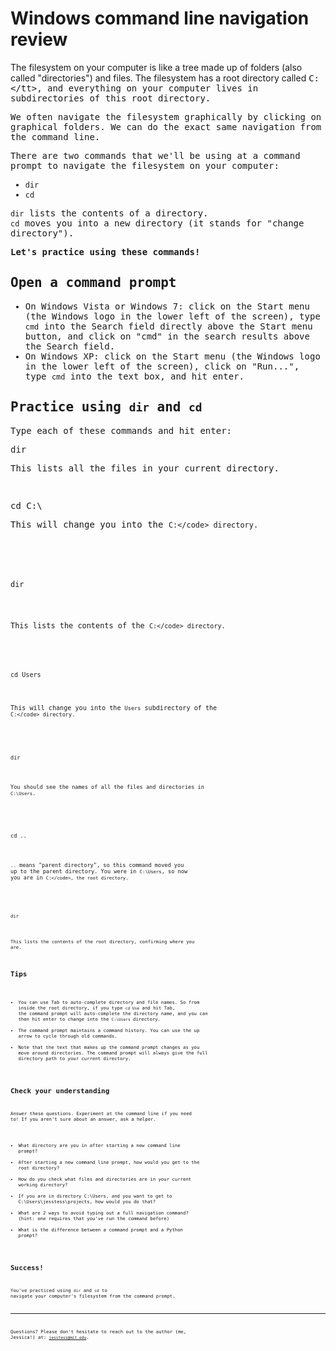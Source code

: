 # Windows command line navigation review

The filesystem on your computer is like a tree made up of folders (also called "directories") and files. The filesystem has a root directory called <tt>C:\</tt>, and everything on your computer lives in subdirectories of this root directory.

We often navigate the filesystem graphically by clicking on graphical folders. We can do the exact same navigation from the command line.

There are two commands that we'll be using at a command prompt to navigate the filesystem on your computer:
* <code>dir</code>
* <code>cd</code>

<code>dir</code> lists the contents of a directory.<br />
<code>cd</code> moves you into a new directory (it stands for "change directory").

<b>Let's practice using these commands!</b>

## Open a command prompt

* On Windows Vista or Windows 7: click on the Start menu (the Windows logo in the lower left of the screen), type <code>cmd</code> into the Search field directly above the Start menu button, and click on "cmd" in the search results above the Search field.
* On Windows XP: click on the Start menu (the Windows logo in the lower left of the screen), click on "Run...", type <code>cmd</code> into the text box, and hit enter.

## Practice using <code>dir</code> and <code>cd</code>

Type each of these commands and hit enter:

<pre>dir</pre>
This lists all the files in your current directory.

<br />

<pre>cd C:\</pre>
This will change you into the <code>C:\</code> directory.

<br />

<pre>dir</pre>
This lists the contents of the <code>C:\</code> directory.

<br />

<pre>cd Users</pre>
This will change you into the <code>Users</code> subdirectory of the <code>C:\</code> directory. 

<br />

<pre>dir</pre>
You should see the names of all the files and directories in <code>C:\Users</code>.

<br />

<pre>cd ..</pre>
<code>..</code> means "parent directory", so this command moved you up to the parent directory. You were in <code>C:\Users</code>, so now you are in <code>C:\</code>, the root directory.

<br />

<pre>dir</pre>
This lists the contents of the root directory, confirming where you are.

## Tips

* You can use Tab to auto-complete directory and file names. So from inside the root directory, if you type <code>cd Use</code> and hit Tab, the command prompt will auto-complete the directory name, and you can then hit enter to change into the <code>C:\Users</code> directory.
* The command prompt maintains a command history. You can use the up arrow to cycle through old commands.
* Note that the text that makes up the command prompt changes as you move around directories. The command prompt will always give the full directory path to your current directory.

## Check your understanding

Answer these questions. Experiment at the command line if you need to! If you aren't sure about an answer, ask a helper.

* What directory are you in after starting a new command line prompt?
* After starting a new command line prompt, how would you get to the root directory?
* How do you check what files and directories are in your current working directory?
* If you are in directory <tt>C:\Users</tt>, and you want to get to <tt>C:\Users\jesstess\projects</tt>, how would you do that?
* What are 2 ways to avoid typing out a full navigation command? (hint: one requires that you've run the command before)
* What is the difference between a command prompt and a Python prompt?

## Success!

You've practiced using <code>dir</code> and <code>cd</code> to navigate your computer's filesystem from the command prompt.

---

Questions? Please don't hesitate to reach out to the author (me, Jessica!) at:
<code>jesstess@mit.edu</code>.
